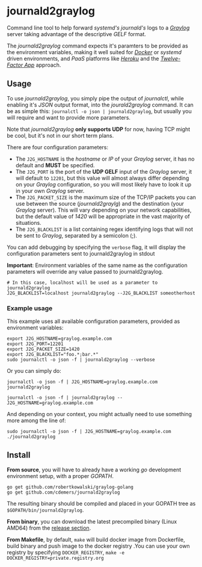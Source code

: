 # journald2graylog

Command line tool to help forward _systemd's_ _journald's_ logs to a [_Graylog_](https://www.graylog.org/) server taking advantage of the descriptive _GELF_ format.

The _journald2graylog_ command expects it's paramters to be provided as the environment variables, making it well suited for [_Docker_](https://www.docker.com/) or _systemd_ driven environments, and _PaaS_ platforms like [_Heroku_](https://www.heroku.com/) and the [_Twelve-Factor App_](http://12factor.net/config) approach.

## Usage

To use _journald2graylog_, you simply pipe the output of _journalctl_, while enabling it's _JSON_ output format, into the _jourald2graylog_ command.  It can be as simple this: `journalctl -o json | journald2graylog`, but usually you will require and want to provide more parameters.

Note that _journald2graylog_ **only supports UDP** for now, having TCP might be cool, but it's not in our short term plans.

There are four configuration parameters:
* The `J2G_HOSTNAME` is the _hostname_ or _IP_ of your _Graylog_ server, it has no default and **MUST** be specified.
* The `J2G_PORT` is the port of the **UDP GELF** input of the _Graylog_ server, it will default to `12201`, but this value will almost always differ depending on your _Graylog_ configuration, so you will most likely have to look it up in your own _Graylog_ server.
* The `J2G_PACKET_SIZE` is the maximum size of the TCP/IP packets you can use between the source (_journald2graylg_) and the destination (your _Graylog_ server). This will vary depending on your network capabilities, but the default value of _1420_ will be appropriate in the vast majority of situations.
* The `J2G_BLACKLIST` is a list containing regex identifying logs that will not be sent to _Graylog_, separated by a semicolon (;).

You can add debugging by specifying the `verbose` flag, it will display the configuration parameters sent to journald2graylog in stdout

**Important**: Environment variables of the same name as the configuration parameters will override any value passed to journald2graylog.

```
# In this case, localhost will be used as a parameter to journald2graylog
J2G_BLACKLIST=localhost journald2graylog --J2G_BLACKLIST someotherhost
```

### Example usage
This example uses all available configuration parameters, provided as environment variables:

```
export J2G_HOSTNAME=graylog.example.com
export J2G_PORT=12201
export J2G_PACKET_SIZE=1420
export J2G_BLACKLIST="foo.*;bar.*"
sudo journalctl -o json -f | journald2graylog --verbose
```
Or you can simply do:

```
journalctl -o json -f | J2G_HOSTNAME=graylog.example.com journald2graylog
```

```
journalctl -o json -f | journald2graylog --J2G_HOSTNAME=graylog.example.com
```

And depending on your context, you might actually need to use something more among the line of:

```
sudo journalctl -o json -f | J2G_HOSTNAME=graylog.example.com ./journald2graylog
```

## Install

**From source**, you will have to already have a working _go_ development environment setup, with a proper _GOPATH_.

```
go get github.com/robertkowalski/graylog-golang
go get github.com/cdemers/journald2graylog
```
The resulting binary should be compiled and placed in your GOPATH tree as `$GOPATH/bin/journald2graylog`.

**From binary**, you can download the latest precompiled binary (Linux AMD64) from the [release section](https://github.com/cdemers/journald2graylog/releases).

**From Makefile**, by default, `make` will build docker image from Dockerfile, build binary and push image to the docker registry .You can use your own registry by specifying `DOCKER_REGISTRY`, `make -e DOCKER_REGISTRY=private.registry.org`
